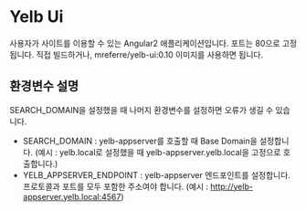 # Yelb Ui

사용자가 사이트를 이용할 수 있는 Angular2 애플리케이션입니다. 포트는 80으로 고정됩니다.
직접 빌드하거나, mreferre/yelb-ui:0.10 이미지를 사용하면 됩니다.

## 환경변수 설명
SEARCH_DOMAIN을 설정했을 때 나머지 환경변수를 설정하면 오류가 생길 수 있습니다.
- SEARCH_DOMAIN : yelb-appserver를 호출할 때 Base Domain을 설정합니다. (예시 : yelb.local로 설정했을 때 yelb-appserver.yelb.local을 고정으로 호출합니다.)
- YELB_APPSERVER_ENDPOINT : yelb-appserver 엔드포인트를 설정합니다. 프로토콜과 포트를 모두 포함한 주소여야 합니다. (예시 : http://yelb-appserver.yelb.local:4567)